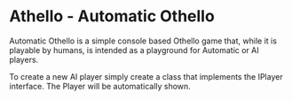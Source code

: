 # Athello - Automatic Othello

Automatic Othello is a simple console based Othello game that, while it is playable by humans, is intended as a playground for Automatic or AI players.

To create a new AI player simply create a class that implements the IPlayer interface. The Player will be automatically shown.